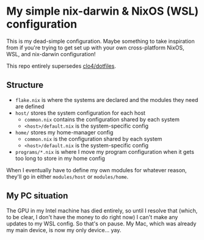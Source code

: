 # My simple nix-darwin & NixOS (WSL) configuration

This is my dead-simple configuration. Maybe something to take inspiration from
if you're trying to get set up with your own cross-platform NixOS, WSL, and
nix-darwin configuration!

This repo entirely supersedes [clo4/dotfiles](https://github.com/clo4/dotfiles).

## Structure

- `flake.nix` is where the systems are declared and the modules they need are
  defined
- `host/` stores the system configuration for each host
  - `common.nix` contains the configuration shared by each system
  - `<host>/default.nix` is the system-specific config
- `home/` stores my home-manager config
  - `common.nix` is the configuration shared by each system
  - `<host>/default.nix` is the system-specific config
- `programs/*.nix` is where I move my program configuration when it gets too
  long to store in my home config

When I eventually have to define my own modules for whatever reason, they'll go
in either `modules/host` or `modules/home`.

## My PC situation

The GPU in my Intel machine has died entirely, so until I resolve that (which,
to be clear, I don't have the money to do right now) I can't make any updates to
my WSL config. So that's on pause. My Mac, which was already my main device, is
now my only device... yay.
